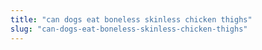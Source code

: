 ```yaml
---
title: "can dogs eat boneless skinless chicken thighs"
slug: "can-dogs-eat-boneless-skinless-chicken-thighs"
---
```


